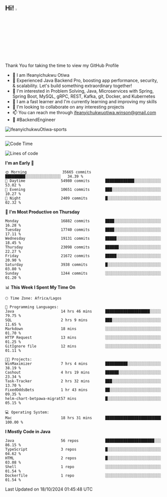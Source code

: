 <!-- BLOG-POST-LIST:START --><!-- BLOG-POST-LIST:END -->

## Hi! <img src="https://media.giphy.com/media/hvRJCLFzcasrR4ia7z/giphy.gif" width="4%"> 

Thank You for taking the time to view my GitHub Profile

- 👋 I am Ifeanyichukwu Otiwa
- 🚀 Experienced Java Backend Pro, boosting app performance, security, & scalability. Let's build something extraordinary together!
- 👀 I'm interested in Problem Solving, Java, Microservices with Spring, Spring Boot, MySQL, gRPC, REST, Kafka, git, Docker, and Kubernetes
- 🌱 I am a fast learner and I'm currently learning and improving my skills
- 💞️ I'm looking to collaborate on any interesting projects
- 📫 You can reach me through ifeanyichukwuotiwa.winson@gmail.com
- 🚀 #BackendEngineer

<p align="left" marginTop="10px"> <img src="https://komarev.com/ghpvc/?username=ifeanyichukwuOtiwa-sports&label=Profile%20views&color=0e75b6&style=for-the-badge" alt="ifeanyichukwuOtiwa-sports" /> </p>

***

<!--START_SECTION:waka-->
![Code Time](http://img.shields.io/badge/Code%20Time-2%2C990%20hrs%202%20mins-blue)

![Lines of code](https://img.shields.io/badge/From%20Hello%20World%20I%27ve%20Written-25.2%20million%20lines%20of%20code-blue)

**I'm an Early 🐤** 

```text
🌞 Morning                35665 commits       █████████░░░░░░░░░░░░░░░░   34.39 % 
🌆 Daytime                54980 commits       █████████████░░░░░░░░░░░░   53.02 % 
🌃 Evening                10651 commits       ███░░░░░░░░░░░░░░░░░░░░░░   10.27 % 
🌙 Night                  2409 commits        █░░░░░░░░░░░░░░░░░░░░░░░░   02.32 % 
```
📅 **I'm Most Productive on Thursday** 

```text
Monday                   16882 commits       ████░░░░░░░░░░░░░░░░░░░░░   16.28 % 
Tuesday                  17740 commits       ████░░░░░░░░░░░░░░░░░░░░░   17.11 % 
Wednesday                19131 commits       █████░░░░░░░░░░░░░░░░░░░░   18.45 % 
Thursday                 23098 commits       ██████░░░░░░░░░░░░░░░░░░░   22.27 % 
Friday                   21672 commits       █████░░░░░░░░░░░░░░░░░░░░   20.90 % 
Saturday                 3938 commits        █░░░░░░░░░░░░░░░░░░░░░░░░   03.80 % 
Sunday                   1244 commits        ░░░░░░░░░░░░░░░░░░░░░░░░░   01.20 % 
```


📊 **This Week I Spent My Time On** 

```text
🕑︎ Time Zone: Africa/Lagos

💬 Programming Languages: 
Java                     14 hrs 46 mins      ████████████████████░░░░░   79.75 % 
SQL                      2 hrs 9 mins        ███░░░░░░░░░░░░░░░░░░░░░░   11.65 % 
Markdown                 18 mins             ░░░░░░░░░░░░░░░░░░░░░░░░░   01.70 % 
HTTP Request             13 mins             ░░░░░░░░░░░░░░░░░░░░░░░░░   01.25 % 
GitIgnore file           12 mins             ░░░░░░░░░░░░░░░░░░░░░░░░░   01.11 % 

🐱‍💻 Projects: 
WinMaximizer             7 hrs 4 mins        ██████████░░░░░░░░░░░░░░░   38.19 % 
Cashout                  4 hrs 19 mins       ██████░░░░░░░░░░░░░░░░░░░   23.34 % 
Task-Tracker             2 hrs 32 mins       ███░░░░░░░░░░░░░░░░░░░░░░   13.70 % 
FixedOddsBets            1 hr 43 mins        ██░░░░░░░░░░░░░░░░░░░░░░░   09.35 % 
helm-chart-betpawa-migrat57 mins             █░░░░░░░░░░░░░░░░░░░░░░░░   05.15 % 

💻 Operating System: 
Mac                      18 hrs 31 mins      █████████████████████████   100.00 % 
```

**I Mostly Code in Java** 

```text
Java                     56 repos            ██████████████████████░░░   86.15 % 
TypeScript               3 repos             █░░░░░░░░░░░░░░░░░░░░░░░░   04.62 % 
HTML                     2 repos             █░░░░░░░░░░░░░░░░░░░░░░░░   03.08 % 
Shell                    1 repo              ░░░░░░░░░░░░░░░░░░░░░░░░░   01.54 % 
Dockerfile               1 repo              ░░░░░░░░░░░░░░░░░░░░░░░░░   01.54 % 
```




 Last Updated on 18/10/2024 01:45:48 UTC
<!--END_SECTION:waka-->

<!--
<p align="center">
![trophy](https://github-profile-trophy.vercel.app/?username=ifeanyichukwuOtiwa-sports&theme=onedark) (https://github.com/ryo-ma/github-profile-trophy)
</p>
-->

<!---
ifeanyi-otiwa/ifeanyi-otiwa is a ✨ special ✨ repository because its `README.md` (this file) appears on your GitHub profile.
You can click the Preview link to take a look at your changes.
--->
